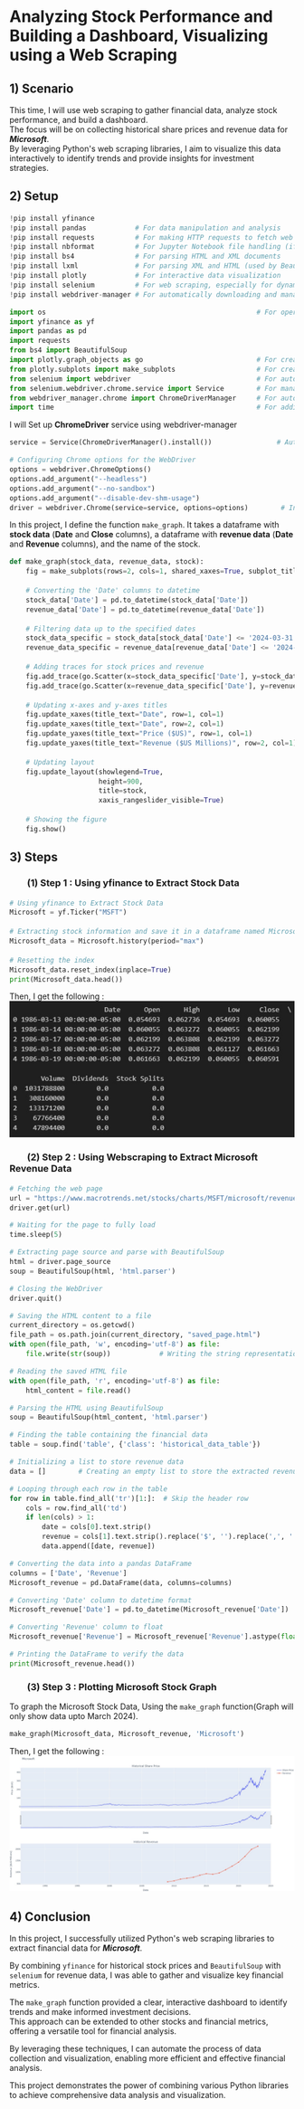 # Analyzing Stock Performance and Building a Dashboard, Visualizing using a Web Scraping
## 1) Scenario
This time, I will use web scraping to gather financial data, analyze stock performance, and build a dashboard.    
The focus will be on collecting historical share prices and revenue data for ***Microsoft***.    
By leveraging Python's web scraping libraries, I aim to visualize this data interactively to identify trends and provide insights for investment strategies.

## 2) Setup
```python
!pip install yfinance
!pip install pandas            # For data manipulation and analysis
!pip install requests          # For making HTTP requests to fetch web pages
!pip install nbformat          # For Jupyter Notebook file handling (if needed)
!pip install bs4               # For parsing HTML and XML documents
!pip install lxml              # For parsing XML and HTML (used by BeautifulSoup)
!pip install plotly            # For interactive data visualization
!pip install selenium          # For web scraping, especially for dynamically loaded content
!pip install webdriver-manager # For automatically downloading and managing WebDriver binaries for Selenium
```
```python
import os                                                    # For operating system interactions, such as file and directory operations
import yfinance as yf
import pandas as pd
import requests
from bs4 import BeautifulSoup
import plotly.graph_objects as go                            # For creating interactive plots and visualizations
from plotly.subplots import make_subplots                    # For creating subplots in Plotly
from selenium import webdriver                               # For automating web browser interactions
from selenium.webdriver.chrome.service import Service        # For managing the ChromeDriver service
from webdriver_manager.chrome import ChromeDriverManager     # For automatically downloading and managing WebDriver binaries for Selenium
import time                                                  # For adding delays in the script, useful for waiting for page loads
```

I will Set up **ChromeDriver** service using webdriver-manager
```python
service = Service(ChromeDriverManager().install())                # Automatically downloads and sets up the ChromeDriver binary
```
```python
# Configuring Chrome options for the WebDriver
options = webdriver.ChromeOptions()
options.add_argument("--headless")
options.add_argument("--no-sandbox")
options.add_argument("--disable-dev-shm-usage")
driver = webdriver.Chrome(service=service, options=options)        # Initializing the Chrome WebDriver with the specified service and options
```
In this project, I define the function `make_graph`. It takes a dataframe with **stock data** (**Date** and **Close** columns), a dataframe with **revenue data** (**Date** and **Revenue** columns), and the name of the stock.
```python
def make_graph(stock_data, revenue_data, stock):
    fig = make_subplots(rows=2, cols=1, shared_xaxes=True, subplot_titles=("Historical Share Price", "Historical Revenue"), vertical_spacing = .3)

    # Converting the 'Date' columns to datetime
    stock_data['Date'] = pd.to_datetime(stock_data['Date'])
    revenue_data['Date'] = pd.to_datetime(revenue_data['Date'])
    
    # Filtering data up to the specified dates
    stock_data_specific = stock_data[stock_data['Date'] <= '2024-03-31']
    revenue_data_specific = revenue_data[revenue_data['Date'] <= '2024-03-31']
    
    # Adding traces for stock prices and revenue
    fig.add_trace(go.Scatter(x=stock_data_specific['Date'], y=stock_data_specific['Close'].astype("float"), name="Share Price"), row=1, col=1)
    fig.add_trace(go.Scatter(x=revenue_data_specific['Date'], y=revenue_data_specific['Revenue'].astype("float"), name="Revenue"), row=2, col=1)
    
    # Updating x-axes and y-axes titles
    fig.update_xaxes(title_text="Date", row=1, col=1)
    fig.update_xaxes(title_text="Date", row=2, col=1)
    fig.update_yaxes(title_text="Price ($US)", row=1, col=1)
    fig.update_yaxes(title_text="Revenue ($US Millions)", row=2, col=1)
    
    # Updating layout
    fig.update_layout(showlegend=True,
                      height=900,
                      title=stock,
                      xaxis_rangeslider_visible=True)
    
    # Showing the figure
    fig.show()
```

## 3) Steps
### &nbsp;&nbsp;&nbsp;&nbsp;&nbsp;&nbsp;&nbsp;&nbsp;(1) Step 1 : Using yfinance to Extract Stock Data    
```python
# Using yfinance to Extract Stock Data
Microsoft = yf.Ticker("MSFT")

# Extracting stock information and save it in a dataframe named Microsoft_data   
Microsoft_data = Microsoft.history(period="max")

# Resetting the index
Microsoft_data.reset_index(inplace=True)
print(Microsoft_data.head())
```
Then, I get the following :    
![image1](https://github.com/Atikers/Images/blob/main/Project%20%234%20-%20image(1).jpg)


### &nbsp;&nbsp;&nbsp;&nbsp;&nbsp;&nbsp;&nbsp;&nbsp;(2) Step 2 : Using Webscraping to Extract Microsoft Revenue Data
```python
# Fetching the web page
url = "https://www.macrotrends.net/stocks/charts/MSFT/microsoft/revenue"
driver.get(url)
```
```python
# Waiting for the page to fully load
time.sleep(5)
```
```python
# Extracting page source and parse with BeautifulSoup
html = driver.page_source
soup = BeautifulSoup(html, 'html.parser')
```
```python
# Closing the WebDriver
driver.quit()
```
```python
# Saving the HTML content to a file
current_directory = os.getcwd()
file_path = os.path.join(current_directory, "saved_page.html")
with open(file_path, 'w', encoding='utf-8') as file:
    file.write(str(soup))            # Writing the string representation of the BeautifulSoup object to the file
```
```python
# Reading the saved HTML file
with open(file_path, 'r', encoding='utf-8') as file:
    html_content = file.read()
```
```python
# Parsing the HTML using BeautifulSoup
soup = BeautifulSoup(html_content, 'html.parser')
```
```python
# Finding the table containing the financial data
table = soup.find('table', {'class': 'historical_data_table'})
```
```python
# Initializing a list to store revenue data
data = []        # Creating an empty list to store the extracted revenue data
```
```python
# Looping through each row in the table
for row in table.find_all('tr')[1:]:  # Skip the header row
    cols = row.find_all('td')
    if len(cols) > 1:
        date = cols[0].text.strip()
        revenue = cols[1].text.strip().replace('$', '').replace(',', '')
        data.append([date, revenue])
```
```python
# Converting the data into a pandas DataFrame
columns = ['Date', 'Revenue']
Microsoft_revenue = pd.DataFrame(data, columns=columns)
```
```python
# Converting 'Date' column to datetime format
Microsoft_revenue['Date'] = pd.to_datetime(Microsoft_revenue['Date'])
```
```python
# Converting 'Revenue' column to float
Microsoft_revenue['Revenue'] = Microsoft_revenue['Revenue'].astype(float)
```
```python
# Printing the DataFrame to verify the data
print(Microsoft_revenue.head())
```


### &nbsp;&nbsp;&nbsp;&nbsp;&nbsp;&nbsp;&nbsp;&nbsp;(3) Step 3 : Plotting Microsoft Stock Graph
To graph the Microsoft Stock Data, Using the `make_graph` function(Graph will only show data upto March 2024).

```python
make_graph(Microsoft_data, Microsoft_revenue, 'Microsoft')
```
Then, I get the following :
![image2](https://github.com/Atikers/Images/blob/main/Project%20%234%20-%20image(2).jpg)


## 4) Conclusion
In this project, I successfully utilized Python's web scraping libraries to extract financial data for ***Microsoft***.    

By combining `yfinance` for historical stock prices and `BeautifulSoup` with `selenium` for revenue data, I was able to gather and visualize key financial metrics.    

The `make_graph` function provided a clear, interactive dashboard to identify trends and make informed investment decisions.    
This approach can be extended to other stocks and financial metrics, offering a versatile tool for financial analysis.    

By leveraging these techniques, I can automate the process of data collection and visualization, enabling more efficient and effective financial analysis.  

This project demonstrates the power of combining various Python libraries to achieve comprehensive data analysis and visualization.
